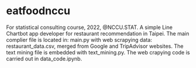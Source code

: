 # eatfoodnccu
For statistical consulting course, 2022, @NCCU.STAT. A simple Line Chartbot app developer for restaurant recommendation in Taipei.
The main complier file is located in: main.py with web scrapying data: restaurant_data.csv, merged from Google and TripAdvisor websites. The text mining file is embedded with text_mining.py. The web crapying code is carried out in data_code.ipynb.

